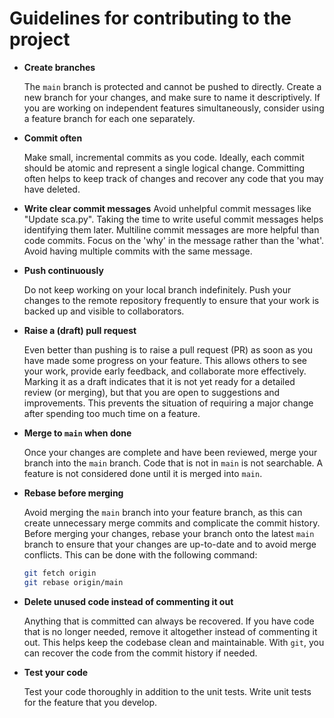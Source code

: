 # Guidelines for contributing to the project

- **Create branches**

    The `main` branch is protected and cannot be pushed to directly.
    Create a new branch for your changes, and make sure to name it descriptively.
    If you are working on independent features simultaneously, consider using a feature branch for each one separately.

- **Commit often**

    Make small, incremental commits as you code.
    Ideally, each commit should be atomic and represent a single logical change.
    Committing often helps to keep track of changes and recover any code that you may have deleted.

- **Write clear commit messages**
    Avoid unhelpful commit messages like "Update sca.py".
    Taking the time to write useful commit messages helps identifying them later.
    Multiline commit messages are more helpful than code commits.
    Focus on the 'why' in the message rather than the 'what'.
    Avoid having multiple commits with the same message.

- **Push continuously**

    Do not keep working on your local branch indefinitely.
    Push your changes to the remote repository frequently to ensure that your work is backed up and visible to collaborators.

- **Raise a (draft) pull request**

    Even better than pushing is to raise a pull request (PR) as soon as you have made some progress on your feature.
    This allows others to see your work, provide early feedback, and collaborate more effectively.
    Marking it as a draft indicates that it is not yet ready for a detailed review (or merging), but that you are open to suggestions and improvements.
    This prevents the situation of requiring a major change after spending too much time on a feature.

- **Merge to `main` when done**

    Once your changes are complete and have been reviewed, merge your branch into the `main` branch.
    Code that is not in `main` is not searchable.
    A feature is not considered done until it is merged into `main`.

- **Rebase before merging**

    Avoid merging the `main` branch into your feature branch, as this can create unnecessary merge commits and complicate the commit history.
    Before merging your changes, rebase your branch onto the latest `main` branch to ensure that your changes are up-to-date and to avoid merge conflicts.
    This can be done with the following command:
    ```bash
    git fetch origin
    git rebase origin/main
    ```
- **Delete unused code instead of commenting it out**

    Anything that is committed can always be recovered.
    If you have code that is no longer needed, remove it altogether instead of commenting it out.
    This helps keep the codebase clean and maintainable.
    With `git`, you can recover the code from the commit history if needed.

- **Test your code**

    Test your code thoroughly in addition to the unit tests.
    Write unit tests for the feature that you develop.
